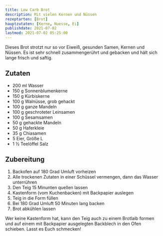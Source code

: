 ```yaml
---
title: Low Carb Brot
description: Mit vielen Kernen und Nüssen
rezeptarten: [Brot]
hauptzutaten: [Kerne, Nuesse, Ei]
publishdate: 2021-07-02
lastmod: 2021-07-02 05:25:00
---
```


Dieses Brot strotzt nur so vor Eiweiß, gesunden Samen, Kernen und Nüssen. Es ist sehr schnell zusammengerührt und gebacken und hält sich lange frisch und saftig.

## Zutaten

- 200 ml Wasser
- 150 g Sonnenblumenkerne
- 150 g Kürbiskerne
- 100 g Walnüsse, grob gehackt
- 100 g ganze Mandeln
- 100 g geschroteter Leinsamen
- 100 g Sesamsamen
- 50 g gehackte Mandeln
- 50 g Haferkleie
- 35 g Chiasamen
- 5 Eier, Größe L
- 1 ½ Teelöffel Salz



## Zubereitung

1. Backofen auf 180 Grad Umluft vorheizen
2. Alle trockenen Zutaten in einer Schüssel vermengen, dann das Wasser unterrühren
3. Den Teig 15 Minunten quellen lassen
4. Kastenform (vom Kuchenbacken) mit Backpapier auslegen
5. Teig in die Form füllen
6. Bei 180 Grad Umluft 50 Minuten lang backen
7. Brot abkühlen lassen


Wer keine Kastenform hat, kann den Teig auch zu einem Brotlaib formen und auf einem mit Backpapier ausgelegten Backblech in den Ofen schieben. Lasst es Euch schmecken!